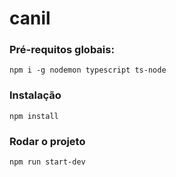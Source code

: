 # canil

### Pré-requitos globais:
```
npm i -g nodemon typescript ts-node
```

### Instalação
```
npm install
```

### Rodar o projeto
```
npm run start-dev
```